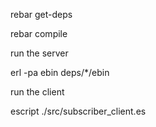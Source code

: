rebar get-deps

rebar compile

run the server

erl -pa ebin deps/*/ebin



run the client

escript ./src/subscriber_client.es